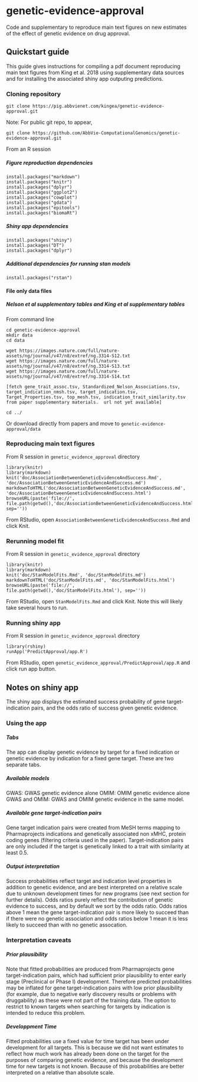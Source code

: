 # genetic-evidence-approval
Code and supplementary to reproduce main text figures on new estimates of the effect of genetic evidence on drug approval.
## Quickstart guide
This guide gives instructions for compiling a pdf document reproducing main text figures from King et al. 2018 using supplementary data sources and for installing the associated shiny app outputing predictions.
### Cloning repository
`git clone https://pig.abbvienet.com/kingea/genetic-evidence-approval.git`

Note: For public git repo, to appear,

`git clone https://github.com/AbbVie-ComputationalGenomics/genetic-evidence-approval.git`

From an R session
##### Figure reproduction dependencies
```
install.packages("markdown")
install.packages("knitr")
install.packages("dplyr")
install.packages("ggplot2")
install.packages("cowplot")
install.packages("gdata")
install.packages("epitools")
install.packages("biomaRt")
```
##### Shiny app dependencies
```
install.packages("shiny")
install.packages("DT")
install.packages("dplyr")
```
##### Additional dependencies for running stan models
```
install.packages("rstan")
```

#### File only data files
##### Nelson et al supplementary tables and King et al supplementary tables
From command line
```
cd genetic-evidence-approval
mkdir data
cd data

wget https://images.nature.com/full/nature-assets/ng/journal/v47/n8/extref/ng.3314-S12.txt
wget https://images.nature.com/full/nature-assets/ng/journal/v47/n8/extref/ng.3314-S13.txt
wget https://images.nature.com/full/nature-assets/ng/journal/v47/n8/extref/ng.3314-S14.txt

[fetch gene_trait_assoc.tsv, Standardized_Nelson_Associations.tsv, target_indication_nmsh.tsv, target_indication.tsv, Target_Properties.tsv, top_mesh.tsv, indication_trait_similarity.tsv from paper supplementary materials.  url not yet available]

cd ../
```
 Or download directly from papers and move to `genetic-evidence-approval/data`
### Reproducing main text figures
From R session in `genetic_evidence_approval` directory
```
library(knitr)
library(markdown)
knit('doc/AssociationBetweenGeneticEvidenceAndSuccess.Rmd', 'doc/AssociationBetweenGeneticEvidenceAndSuccess.md')
markdownToHTML('doc/AssociationBetweenGeneticEvidenceAndSuccess.md', 'doc/AssociationBetweenGeneticEvidenceAndSuccess.html')
browseURL(paste('file://', file.path(getwd(),'doc/AssociationBetweenGeneticEvidenceAndSuccess.html'), sep='')) 
```
From RStudio, open `AssociationBetweenGeneticEvidenceAndSuccess.Rmd` and click Knit.

### Rerunning model fit
From R session in `genetic_evidence_approval` directory
```
library(knitr)
library(markdown)
knit('doc/StanModelFits.Rmd', 'doc/StanModelFits.md')
markdownToHTML('doc/StanModelFits.md', 'doc/StanModelFits.html')
browseURL(paste('file://', file.path(getwd(),'doc/StanModelFits.html'), sep='')) 
```
From RStudio, open `StanModelFits.Rmd` and click Knit.
Note this will likely take several hours to run.
### Running shiny app
From R session in `genetic_evidence_approval` directory
```
library(rshiny)
runApp('PredictApproval/app.R')
```
From RStudio, open `genetic_evidence_approval/PredictApproval/app.R` and click run app button.

## Notes on shiny app
The shiny app displays the estimated success probability of gene target-indication pairs, and the odds ratio of success given genetic evidence.  
### Using the app
##### Tabs
The app can display genetic evidence by target for a fixed indication or genetic evidence by indication for a fixed gene target.  These are two separate tabs.
##### Available models
GWAS: GWAS genetic evidence alone
OMIM: OMIM genetic evidence alone
GWAS and OMIM: GWAS and OMIM genetic evidence in the same model.  
##### Available gene target-indication pairs
Gene target indication pairs were created from MeSH terms mapping to Pharmaprojects indications and genetically associated non xMHC, protein coding genes (filtering criteria used in the paper).  Target-indication pairs are only included if the target is genetically linked to a trait with similarity at least 0.5.  
##### Output interpretation
Success probabilities reflect target and indication level properties in addition to genetic evidence, and are best interpreted on a relative scale due to unknown development times for new programs (see next section for further details).  Odds ratios purely reflect the contribution of genetic evidence to success, and by default we sort by the odds ratio.  Odds ratios above 1 mean the gene target-indication pair is more likely to succeed than if there were no genetic association and odds ratios below 1 mean it is less likely to succeed than with no genetic assocation.  
### Interpretation caveats
##### Prior plausibility
Note that fitted probabilities are produced from Pharmaprojects gene target-indication pairs, which had sufficient prior plausibility to enter early stage (Preclinical or Phase I) development.  Therefore predicted probabilities may be inflated for gene target-indication pairs with low prior plausibility (for example, due to negative early discovery results or problems with druggability) as these were not part of the training data.  The option to restrict to known targets when searching for targets by indication is intended to reduce this problem.  
##### Developpment Time
Fitted probabilities use a fixed value for time target has been under development for all targets.  This is because we did not want estimates to reflect how much work has already been done on the target for the purposes of comparing genetic evidence, and because the development time for new targets is not known.  Because of this probabilities are better interpreted on a relative than absolute scale.

